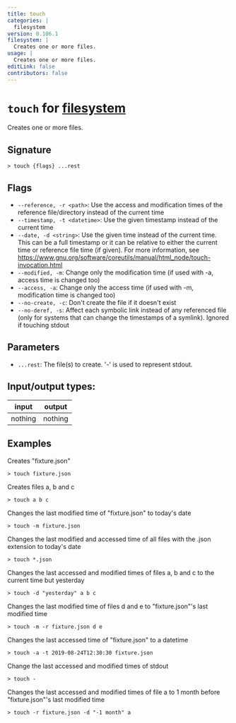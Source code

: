```yaml
---
title: touch
categories: |
  filesystem
version: 0.106.1
filesystem: |
  Creates one or more files.
usage: |
  Creates one or more files.
editLink: false
contributors: false
---
```

<!-- This file is automatically generated. Please edit the command in https://github.com/nushell/nushell instead. -->

# `touch` for [filesystem](/commands/categories/filesystem.md)

<div class='command-title'>Creates one or more files.</div>

## Signature

```> touch {flags} ...rest```

## Flags

 -  `--reference, -r <path>`: Use the access and modification times of the reference file/directory instead of the current time
 -  `--timestamp, -t <datetime>`: Use the given timestamp instead of the current time
 -  `--date, -d <string>`: Use the given time instead of the current time. This can be a full timestamp or it can be relative to either the current time or reference file time (if given). For more information, see https://www.gnu.org/software/coreutils/manual/html_node/touch-invocation.html
 -  `--modified, -m`: Change only the modification time (if used with -a, access time is changed too)
 -  `--access, -a`: Change only the access time (if used with -m, modification time is changed too)
 -  `--no-create, -c`: Don't create the file if it doesn't exist
 -  `--no-deref, -s`: Affect each symbolic link instead of any referenced file (only for systems that can change the timestamps of a symlink). Ignored if touching stdout

## Parameters

 -  `...rest`: The file(s) to create. '-' is used to represent stdout.


## Input/output types:

| input   | output  |
| ------- | ------- |
| nothing | nothing |
## Examples

Creates "fixture.json"
```nu
> touch fixture.json

```

Creates files a, b and c
```nu
> touch a b c

```

Changes the last modified time of "fixture.json" to today's date
```nu
> touch -m fixture.json

```

Changes the last modified and accessed time of all files with the .json extension to today's date
```nu
> touch *.json

```

Changes the last accessed and modified times of files a, b and c to the current time but yesterday
```nu
> touch -d "yesterday" a b c

```

Changes the last modified time of files d and e to "fixture.json"'s last modified time
```nu
> touch -m -r fixture.json d e

```

Changes the last accessed time of "fixture.json" to a datetime
```nu
> touch -a -t 2019-08-24T12:30:30 fixture.json

```

Change the last accessed and modified times of stdout
```nu
> touch -

```

Changes the last accessed and modified times of file a to 1 month before "fixture.json"'s last modified time
```nu
> touch -r fixture.json -d "-1 month" a

```
